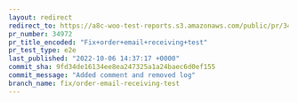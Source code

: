 ```yaml
---
layout: redirect
redirect_to: https://a8c-woo-test-reports.s3.amazonaws.com/public/pr/34972/e2e/index.html
pr_number: 34972
pr_title_encoded: "Fix+order+email+receiving+test"
pr_test_type: e2e
last_published: "2022-10-06 14:37:17 +0000"
commit_sha: 9fd34de16134ee8ea247325a1a24baec6d0ef155
commit_message: "Added comment and removed log"
branch_name: fix/order-email-receiving-test
---
```

